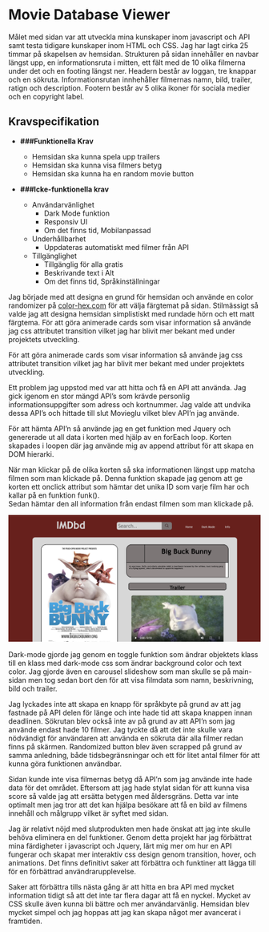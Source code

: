 # Movie Database Viewer 

Målet med sidan var att utveckla mina kunskaper inom javascript och API samt testa tidigare kunskaper inom HTML och CSS. Jag har lagt cirka 25 timmar på skapelsen av hemsidan. Strukturen på sidan innehåller en navbar längst upp, en informationsruta i mitten, ett fält med de 10 olika filmerna under det och en footing längst ner. Headern består av loggan, tre knappar och en sökruta. Informationsrutan innhehåller filmernas namn, bild, trailer, ratign och description. Footern består av 5 olika ikoner för sociala medier och en copyright label.

## Kravspecifikation
* **###Funktionella Krav**
    * Hemsidan ska kunna spela upp trailers
    * Hemsidan ska kunna visa filmers betyg
    * Hemsidan ska kunna ha en random movie button

* **###Icke-funktionella krav**
    * Användarvänlighet
        * Dark Mode funktion
        * Responsiv UI
        * Om det finns tid, Mobilanpassad
    * Underhållbarhet
        * Uppdateras automatiskt med filmer från API
    * Tillgänglighet
        * Tillgänglig för alla gratis
        * Beskrivande text i Alt
        * Om det finns tid, Språkinställningar


Jag började med att designa en grund för hemsidan och använde en color randomizer på [color-hex.com](https://www.color-hex.com/) för att välja färgtemat på sidan. Stilmässigt så valde jag att designa hemsidan simplistiskt med rundade hörn och ett matt färgtema. För att göra animerade cards som visar information så använde jag css attributet transition vilket jag har blivit mer bekant med under projektets utveckling. 

För att göra animerade cards som visar information så använde jag css attributet transition vilket jag har blivit mer bekant med under projektets utveckling. 

Ett problem jag uppstod med var att hitta och få en API att använda. Jag gick igenom en stor mängd API’s som krävde personlig informationsuppgifter som adress och kortnummer. Jag valde att undvika dessa API’s och hittade till slut Movieglu vilket blev API’n jag använde. 

För att hämta API’n så använde jag en get funktion med Jquery och genererade ut all data i korten med hjälp av en forEach loop. Korten skapades  i loopen där jag använde mig av append attribut för att skapa en DOM hierarki. 

När man klickar på de olika korten så ska informationen längst upp matcha filmen som man klickade på. Denna funktion skapade jag genom att ge korten ett onclick attribut som hämtar det unika ID som varje film har och kallar på en funktion funk().   
Sedan hämtar den all information från endast filmen som man klickade på.

![mainpage](images/Screenshot%202022-10-03%20at%2011.43.07.png)

Dark-mode gjorde jag genom en toggle funktion som ändrar objektets klass till en klass med dark-mode css som ändrar background color och text color. Jag gjorde även en carousel slideshow som man skulle se på main-sidan men tog sedan bort den för att visa filmdata som namn, beskrivning, bild och trailer.

Jag lyckades inte att skapa en knapp för språkbyte på grund av att jag fastnade på API delen för länge och inte hade tid att skapa knappen innan deadlinen. Sökrutan blev också inte av på grund av att API’n som jag använde endast hade 10 filmer. Jag tyckte då att det inte skulle vara nödvändigt för användaren att använda en sökruta där alla filmer redan finns på skärmen. Randomized button blev även scrapped på grund av samma anledning, både tidsbegränsningar och ett för litet antal filmer för att kunna göra funktionen användbar.  

Sidan kunde inte visa filmernas betyg då API’n som jag använde inte hade data för det området. Eftersom att jag hade stylat sidan för att kunna visa score så valde jag att ersätta betygen med åldersgräns. Detta var inte optimalt men jag tror att det kan hjälpa besökare att få en bild av filmens innehåll och målgrupp vilket är syftet med sidan.

Jag är relativt nöjd med slutprodukten men hade önskat att jag inte skulle behöva eliminera en del funktioner. Genom detta projekt har jag förbättrat mina färdigheter i javascript och Jquery, lärt mig mer om hur en API fungerar och skapat mer interaktiv css design genom transition, hover, och animations. Det finns definitivt saker att förbättra och funktiner att lägga till för en förbättrad användrarupplevelse. 

Saker att förbättra tills nästa gång är att hitta en bra API med mycket information tidigt så att det inte tar flera dagar att få en nyckel. Mycket av CSS skulle även kunna bli bättre och mer användarvänlig. Hemsidan blev mycket simpel och jag hoppas att jag kan skapa något mer avancerat i framtiden.
